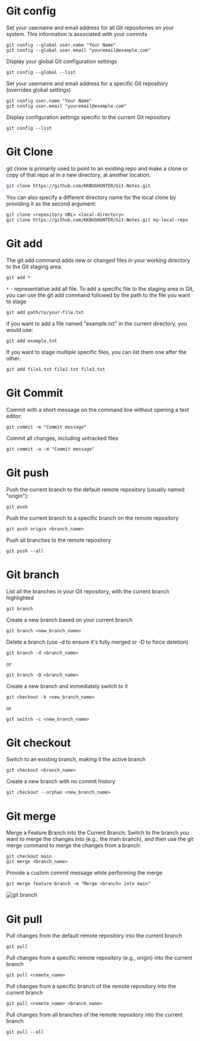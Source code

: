 # Git config
Set your username and email address for all Git repositories on your system. This information is associated with your commits
```
git config --global user.name "Your Name"
git config --global user.email "youremail@example.com"
```
Display your global Git configuration settings
```
git config --global --list
```
Set your username and email address for a specific Git repository (overrides global settings)
```
git config user.name "Your Name"
git config user.email "youremail@example.com"
```
Display configuration settings specific to the current Git repository
```
git config --list
```

# Git Clone
git clone is primarily used to point to an existing repo and make a clone or copy of that repo at in a new directory, at another location.
```sh
git clone https://github.com/KKBUGHUNTER/Git-Notes.git
```
You can also specify a different directory name for the local clone by providing it as the second argument:
```
git clone <repository URL> <local-directory>
git clone https://github.com/KKBUGHUNTER/Git-Notes.git my-local-repo
```

# Git add 
The git add command adds new or changed files in your working directory to the Git staging area. 
```
git add *
```
`*` - representative add all file.
To add a specific file to the staging area in Git, you can use the git add command followed by the path to the file you want to stage
```
git add path/to/your-file.txt
```
if you want to add a file named "example.txt" in the current directory, you would use:
```
git add example.txt
```
If you want to stage multiple specific files, you can list them one after the other:
```
git add file1.txt file2.txt file3.txt
```
# Git Commit
Commit with a short message on the command line without opening a text editor:
```
git commit -m "Commit message"
```
Commit all changes, including untracked files
```
git commit -a -m "Commit message"
```

# Git push
Push the current branch to the default remote repository (usually named "origin"):
```
git push
```
Push the current branch to a specific branch on the remote repository
```
git push origin <branch_name>
```
Push all branches to the remote repository
```
git push --all
```

# Git branch
List all the branches in your Git repository, with the current branch highlighted
```
git branch
```
Create a new branch based on your current branch
```
git branch <new_branch_name>
```
Delete a branch (use -d to ensure it's fully merged or -D to force deletion)
```
git branch -d <branch_name>
```
or
```
git branch -D <branch_name>
```
Create a new branch and immediately switch to it
```
git checkout -b <new_branch_name>
```
or
```
git switch -c <new_branch_name>
```
# Git checkout
Switch to an existing branch, making it the active branch
```
git checkout <branch_name>
```
Create a new branch with no commit history
```
git checkout --orphan <new_branch_name>
```

# Git merge
Merge a Feature Branch into the Current Branch:
Switch to the branch you want to merge the changes into (e.g., the main branch), and then use the git merge command to merge the changes from a  branch:
```
git checkout main
git merge <branch_name>
```
Provide a custom commit message while performing the merge
```
git merge feature-branch -m "Merge <branch> into main"
```

![git branch](https://github.com/KKBUGHUNTER/Git-Notes/assets/91019132/39691bc0-4cc4-4494-980f-d49a1185235a)


# Git pull
Pull changes from the default remote repository into the current branch
```
git pull
```
Pull changes from a specific remote repository (e.g., origin) into the current branch
```
git pull <remote_name>
```
Pull changes from a specific branch of the remote repository into the current branch
```
git pull <remote_name> <branch_name>
```
Pull changes from all branches of the remote repository into the current branch
```
git pull --all
```


